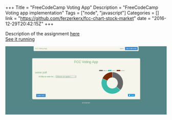 +++
Title = "FreeCodeCamp Voting App"
Description = "FreeCodeCamp Voting app implementation"
Tags = ["node", "javascript"]
Categories = []
link = "https://github.com/ferzerkerx/fcc-chart-stock-market"
date = "2016-12-29T20:42:15Z"
+++


Description of the assignment <a href="https://www.freecodecamp.com/challenges/build-a-voting-app" target="_blank">here</a>
<br/>
<a href="https://sleepy-ridge-64285.herokuapp.com/" target="_blank">See it running</a>

<img src="https://github.com/ferzerkerx/fcc-voting-app/raw/master/fcc-voting-app.png" class="project-img img-fluid"/>